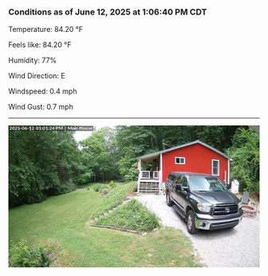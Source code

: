 ### Conditions as of June 12, 2025 at 1:06:40 PM CDT 

Temperature: 84.20 &deg;F

Feels like: 84.20 &deg;F

Humidity: 77%

Wind Direction: E

Windspeed: 0.4 mph

Wind Gust: 0.7 mph

---

<img src="./images/latest.jpeg"/>


